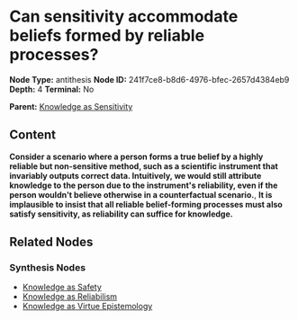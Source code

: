 # Can sensitivity accommodate beliefs formed by reliable processes?

**Node Type:** antithesis
**Node ID:** 241f7ce8-b8d6-4976-bfec-2657d4384eb9
**Depth:** 4
**Terminal:** No

**Parent:** [Knowledge as Sensitivity](knowledge-as-sensitivity-synthesis-0b05e163-e491-4833-b486-a2b3f164a50d.md)

## Content

**Consider a scenario where a person forms a true belief by a highly reliable but non-sensitive method, such as a scientific instrument that invariably outputs correct data. Intuitively, we would still attribute knowledge to the person due to the instrument's reliability, even if the person wouldn't believe otherwise in a counterfactual scenario.**, **It is implausible to insist that all reliable belief-forming processes must also satisfy sensitivity, as reliability can suffice for knowledge.**

## Related Nodes

### Synthesis Nodes

- [Knowledge as Safety](knowledge-as-safety-synthesis-f2ba8e82-c899-4d2f-927f-f2ad9084b8f4.md)
- [Knowledge as Reliabilism](knowledge-as-reliabilism-synthesis-9937dd14-4105-40be-b7a4-a3c85c5856dd.md)
- [Knowledge as Virtue Epistemology](knowledge-as-virtue-epistemology-synthesis-8989663e-0f30-47d3-985e-f5672e915285.md)
